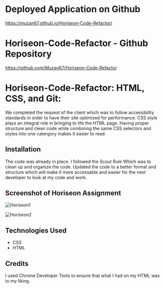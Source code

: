 # Deployed Application on Github
https://muzan67.github.io/Horiseon-Code-Refactor/

# Horiseon-Code-Refactor - Github Repository 
https://github.com/Muzan67/Horiseon-Code-Refactor

# Horiseon-Code-Refactor: HTML, CSS, and Git: 
We completed the request of the client which was to follow accessibility standards in order to have their site optimized for performance.
CSS style plays an integral role in bringing to life the HTML page. Having proper structure and clean code while combining the same
CSS selectors and styles into one catergory makes it easier to read.

## Installation
The code was already in place. I followed the Scout Rule Which was to clean up and organize the code. Updated the
code to a better format and structure which will make it more accessable and easier for the next developer to look
at my code and work.

## Screenshot of Horiseon Assignment

![Horiseon1](https://user-images.githubusercontent.com/102841726/181964875-1fac426c-3096-4f1d-b10a-11b08c6cde2e.png)

![Horiseon2](https://user-images.githubusercontent.com/102841726/181965785-14c9b75a-4fce-4eb9-af35-52ef193b0d09.png)

## Technologies Used
- CSS
- HTML

## Credits
I used Chrome Developer Tools to ensure that what I had on my HTML was to my liking.
